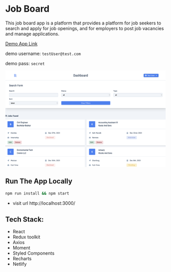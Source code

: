 # Job Board

This job board app is a platform that provides a platform for job seekers to search and apply for job openings, and for employers to post job vacancies and manage applications.

[Demo App Link](https://job-board-project.netlify.app/)

demo username: `testUser@test.com`

demo pass: `secret`

![Job Board Demo](job-board.png "Job Board")

## Run The App Locally

```sh
npm run install && npm start
```

- visit url http://localhost:3000/

## Tech Stack:

- React
- Redux toolkit
- Axios
- Moment
- Styled Components
- Recharts
- Netlify
